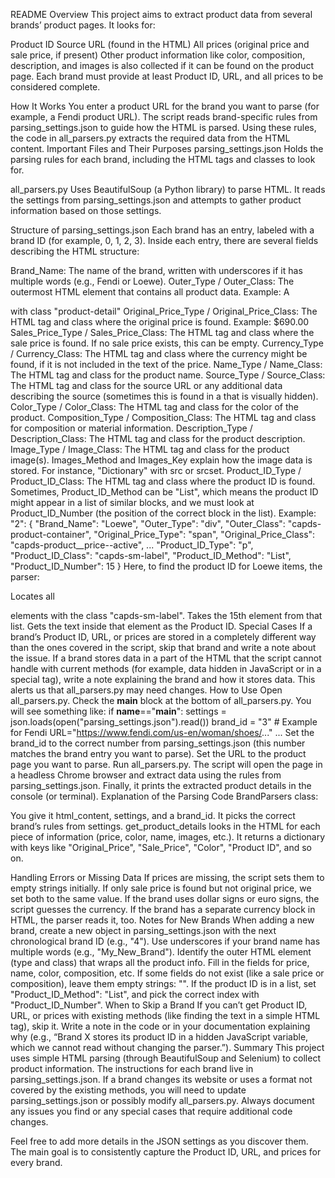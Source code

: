 README
Overview
This project aims to extract product data from several brands’ product pages. It looks for:

Product ID
Source URL (found in the HTML)
All prices (original price and sale price, if present)
Other product information like color, composition, description, and images is also collected if it can be found on the product page. Each brand must provide at least Product ID, URL, and all prices to be considered complete.

How It Works
You enter a product URL for the brand you want to parse (for example, a Fendi product URL).
The script reads brand-specific rules from parsing_settings.json to guide how the HTML is parsed.
Using these rules, the code in all_parsers.py extracts the required data from the HTML content.
Important Files and Their Purposes
parsing_settings.json
Holds the parsing rules for each brand, including the HTML tags and classes to look for.

all_parsers.py
Uses BeautifulSoup (a Python library) to parse HTML. It reads the settings from parsing_settings.json and attempts to gather product information based on those settings.

Structure of parsing_settings.json
Each brand has an entry, labeled with a brand ID (for example, 0, 1, 2, 3). Inside each entry, there are several fields describing the HTML structure:

Brand_Name: The name of the brand, written with underscores if it has multiple words (e.g., Fendi or Loewe).
Outer_Type / Outer_Class: The outermost HTML element that contains all product data.
Example: A <div> with class "product-detail"
Original_Price_Type / Original_Price_Class: The HTML tag and class where the original price is found.
Example: <span class="value"> $690.00 </span>
Sales_Price_Type / Sales_Price_Class: The HTML tag and class where the sale price is found. If no sale price exists, this can be empty.
Currency_Type / Currency_Class: The HTML tag and class where the currency might be found, if it is not included in the text of the price.
Name_Type / Name_Class: The HTML tag and class for the product name.
Source_Type / Source_Class: The HTML tag and class for the source URL or any additional data describing the source (sometimes this is found in a <span> that is visually hidden).
Color_Type / Color_Class: The HTML tag and class for the color of the product.
Composition_Type / Composition_Class: The HTML tag and class for composition or material information.
Description_Type / Description_Class: The HTML tag and class for the product description.
Image_Type / Image_Class: The HTML tag and class for the product image(s).
Images_Method and Images_Key explain how the image data is stored. For instance, "Dictionary" with src or srcset.
Product_ID_Type / Product_ID_Class: The HTML tag and class where the product ID is found.
Sometimes, Product_ID_Method can be "List", which means the product ID might appear in a list of similar blocks, and we must look at Product_ID_Number (the position of the correct block in the list).
Example:
"2": {
  "Brand_Name": "Loewe",
  "Outer_Type": "div",
  "Outer_Class": "capds-product-container",
  "Original_Price_Type": "span",
  "Original_Price_Class": "capds-product__price--active",
  ...
  "Product_ID_Type": "p",
  "Product_ID_Class": "capds-sm-label",
  "Product_ID_Method": "List",
  "Product_ID_Number": 15
}
Here, to find the product ID for Loewe items, the parser:

Locates all <p> elements with the class "capds-sm-label".
Takes the 15th element from that list.
Gets the text inside that element as the Product ID.
Special Cases
If a brand’s Product ID, URL, or prices are stored in a completely different way than the ones covered in the script, skip that brand and write a note about the issue.
If a brand stores data in a part of the HTML that the script cannot handle with current methods (for example, data hidden in JavaScript or in a special tag), write a note explaining the brand and how it stores data. This alerts us that all_parsers.py may need changes.
How to Use
Open all_parsers.py.
Check the __main__ block at the bottom of all_parsers.py. You will see something like:
if __name__=="__main__":
    settings = json.loads(open("parsing_settings.json").read())
    brand_id = "3"  # Example for Fendi
    URL="https://www.fendi.com/us-en/woman/shoes/..."
    ...
Set the brand_id to the correct number from parsing_settings.json (this number matches the brand entry you want to parse).
Set the URL to the product page you want to parse.
Run all_parsers.py.
The script will open the page in a headless Chrome browser and extract data using the rules from parsing_settings.json.
Finally, it prints the extracted product details in the console (or terminal).
Explanation of the Parsing Code
BrandParsers class:

You give it html_content, settings, and a brand_id.
It picks the correct brand’s rules from settings.
get_product_details looks in the HTML for each piece of information (price, color, name, images, etc.).
It returns a dictionary with keys like "Original_Price", "Sale_Price", "Color", "Product ID", and so on.

Handling Errors or Missing Data
If prices are missing, the script sets them to empty strings initially.
If only sale price is found but not original price, we set both to the same value.
If the brand uses dollar signs or euro signs, the script guesses the currency.
If the brand has a separate currency block in HTML, the parser reads it, too.
Notes for New Brands
When adding a new brand, create a new object in parsing_settings.json with the next chronological brand ID (e.g., "4").
Use underscores if your brand name has multiple words (e.g., "My_New_Brand").
Identify the outer HTML element (type and class) that wraps all the product info.
Fill in the fields for price, name, color, composition, etc.
If some fields do not exist (like a sale price or composition), leave them empty strings: "".
If the product ID is in a list, set "Product_ID_Method": "List", and pick the correct index with "Product_ID_Number".
When to Skip a Brand
If you can’t get Product ID, URL, or prices with existing methods (like finding the text in a simple HTML tag), skip it.
Write a note in the code or in your documentation explaining why (e.g., “Brand X stores its product ID in a hidden JavaScript variable, which we cannot read without changing the parser.”).
Summary
This project uses simple HTML parsing (through BeautifulSoup and Selenium) to collect product information. The instructions for each brand live in parsing_settings.json. If a brand changes its website or uses a format not covered by the existing methods, you will need to update parsing_settings.json or possibly modify all_parsers.py. Always document any issues you find or any special cases that require additional code changes.

Feel free to add more details in the JSON settings as you discover them. The main goal is to consistently capture the Product ID, URL, and prices for every brand.